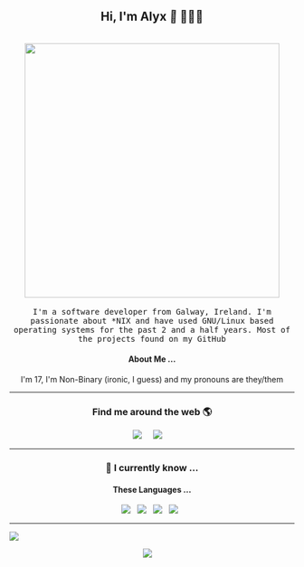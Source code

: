 <style>
.waving-hand {
  animation-name: wave-animation;
  animation-duration: 2.5s;
  animation-iteration-count: infinite;
  transform-origin: 70% 70%;
  display: inline-block;
}

@keyframes wave-animation {
  0% { transform: rotate( 0.0deg) }
  15% { transform: rotate(14.0deg) }  /* The following five values can be played with to make the waving more or less extreme */
  30% { transform: rotate(-8.0deg) }
  40% { transform: rotate(14.0deg) }
  50% { transform: rotate(-4.0deg) }
  60% { transform: rotate(10.0deg) }
  70% { transform: rotate( 0.0deg) }  /* Reset for the last half to pause */
 100% { transform: rotate( 0.0deg) }
}
</style>

<h2 align='center'> Hi, I'm Alyx <span class="waving-hand">👋</span> 🧑🏻‍💻 </h2>

<p align="center">
  <br><img src="https://github.com/alyxdeburca/alyxdeburca/blob/master/Developer.gif" width="450px"><br><br>
  <samp> I'm a software developer from Galway, Ireland. I'm passionate about *NIX and have used GNU/Linux based operating systems for the past 2 and a half years. Most of the projects found on my GitHub
  </samp>
  <br>
  
</p>

<h4 align='center'>About Me ...</h4>
  <p align='center'>I'm 17, I'm Non-Binary (ironic, I guess) and my pronouns are they/them</p>

<hr>


<h3  align='center'>Find me around the web 🌎 </h3>


<p align='center'>
  <a href="https://twitter.com/alyxvanced"><img src="https://img.shields.io/twitter/url?style=for-the-badge&logo=twitter&url=https%3A%2F%2Ftwitter.com%2Falyxvanced" /></a>&nbsp;&nbsp;&nbsp;&nbsp;
  <a href="mailto:alyx@alyx.site"><img src="https://img.shields.io/badge/gmail-%23D14836.svg?&style=for-the-badge&logo=gmail&logoColor=white" /></a>&nbsp;&nbsp;&nbsp;&nbsp;
</p>

<hr>

<h3 align='center'> 🔭   I currently know ...</h4>


<h4 align='center'> These Languages ...</h5>
<p align='center'>
  <img src="https://img.shields.io/badge/html5%20-%23e34f26.svg?&style=for-the-badge&logo=html5&logoColor=white" />&nbsp;&nbsp;
  <img src="https://img.shields.io/badge/css3%20-%231572B6.svg?&style=for-the-badge&logo=css3&logoColor=white" />&nbsp;&nbsp;
  <img src="https://img.shields.io/badge/python3%20-%23e34f26.svg?&style=for-the-badge&logo=python&logoColor=white" />&nbsp;&nbsp;
  <img src="https://img.shields.io/badge/javascript%20-%23F7DF1E.svg?&style=for-the-badge&logo=javascript&logoColor=white" />&nbsp;&nbsp;
</p>
<hr>

<img src="https://github.com/alyxdeburca/alyxdeburca/blob/master/wave.svg" />

<p align='center'><a href="#"><img src="https://img.shields.io/github/license/adam-burke0/adam-burke0?style=for-the-badge" /></a>&nbsp;&nbsp;&nbsp;&nbsp;
  </p>